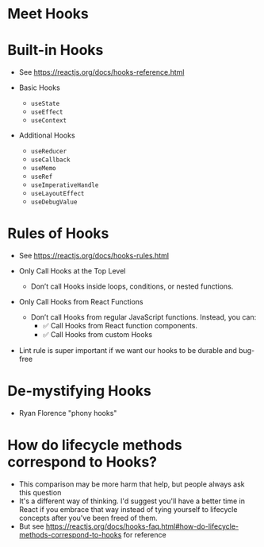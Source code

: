 # Meet Hooks

# Built-in Hooks

- See https://reactjs.org/docs/hooks-reference.html
- Basic Hooks

  - `useState`
  - `useEffect`
  - `useContext`

- Additional Hooks

  - `useReducer`
  - `useCallback`
  - `useMemo`
  - `useRef`
  - `useImperativeHandle`
  - `useLayoutEffect`
  - `useDebugValue`

# Rules of Hooks

- See https://reactjs.org/docs/hooks-rules.html
- Only Call Hooks at the Top Level
  - Don’t call Hooks inside loops, conditions, or nested functions.
- Only Call Hooks from React Functions
  - Don’t call Hooks from regular JavaScript functions. Instead, you can:
    - ✅ Call Hooks from React function components.
    - ✅ Call Hooks from custom Hooks

- Lint rule is super important if we want our hooks to be durable and bug-free

# De-mystifying Hooks

- Ryan Florence "phony hooks"

# How do lifecycle methods correspond to Hooks?

- This comparison may be more harm that help, but people always ask this question
- It's a different way of thinking. I'd suggest you'll have a better time in React if you embrace that way instead of tying yourself to lifecycle concepts after you've been freed of them.
- But see https://reactjs.org/docs/hooks-faq.html#how-do-lifecycle-methods-correspond-to-hooks for reference
